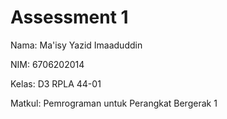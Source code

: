 # Assessment 1

Nama: Ma'isy Yazid Imaaduddin

NIM: 6706202014  

Kelas: D3 RPLA 44-01

Matkul: Pemrograman untuk Perangkat Bergerak 1